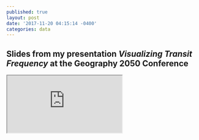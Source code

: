 ```yaml
---
published: true
layout: post
date: '2017-11-20 04:15:14 -0400'
categories: data
---
```

## Slides from my presentation *Visualizing Transit Frequency* at the Geography 2050 Conference

<iframe src="https://docs.google.com/presentation/d/e/2PACX-1vQ6qjEHZ6QDCqQrV1uV-E97DA3PhHdbpjicrB6GKMf5Q-fnrg2rW_sRz07MRVL0-8OugWj0WvQ-9NAj/pub?start=false&loop=false&delayms=3000"></iframe>

